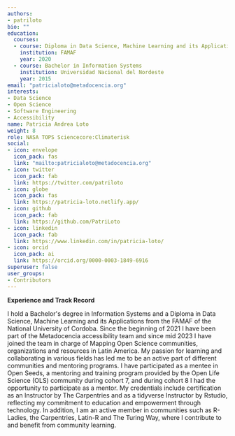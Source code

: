 ```yaml
---
authors:
- patriloto
bio: ""
education:
  courses:
  - course: Diploma in Data Science, Machine Learning and its Applications.
    institution: FAMAF 
    year: 2020
  - course: Bachelor in Information Systems
    institution: Universidad Nacional del Nordeste 
    year: 2015
email: "patricialoto@metadocencia.org"
interests:
- Data Science
- Open Science
- Software Engineering
- Accessibility
name: Patricia Andrea Loto
weight: 8
role: NASA TOPS Sciencecore:Climaterisk
social:
- icon: envelope
  icon_pack: fas
  link: "mailto:patricialoto@metadocencia.org"
- icon: twitter
  icon_pack: fab
  link: https://twitter.com/patriloto
- icon: globe
  icon_pack: fas
  link: https://patricia-loto.netlify.app/
- icon: github
  icon_pack: fab
  link: https://github.com/PatriLoto
- icon: linkedin
  icon_pack: fab
  link: https://www.linkedin.com/in/patricia-loto/
- icon: orcid
  icon_pack: ai
  link: https://orcid.org/0000-0003-1849-6916
superuser: false
user_groups:
- Contributors
---
```


**Experience and Track Record**

I hold a Bachelor's degree in Information Systems and a Diploma in Data Science, Machine Learning and its Applications from the FAMAF of the National University of Cordoba. Since the beginning of 2021 I have been part of the Metadocencia accessibility team and since mid 2023 I have joined the team in charge of Mapping Open Science communities, organizations and resources in Latin America. My passion for learning and collaborating in various fields has led me to be an active part of different communities and mentoring programs. I have participated as a mentee in Open Seeds, a mentoring and training program provided by the Open Life Science (OLS) community during cohort 7, and during cohort 8 I had the opportunity to participate as a mentor. My credentials include certification as an Instructor by The Carpentries and as a tidyverse Instructor by Rstudio, reflecting my commitment to education and empowerment through technology. In addition, I am an active member in communities such as R-Ladies, the Carpentries, Latin-R and The Turing Way, where I contribute to and benefit from community learning. 
